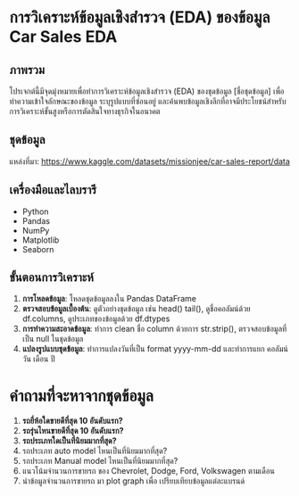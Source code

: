 # การวิเคราะห์ข้อมูลเชิงสำรวจ (EDA) ของข้อมูล Car Sales EDA

## ภาพรวม
โปรเจกต์นี้มีจุดมุ่งหมายเพื่อทำการวิเคราะห์ข้อมูลเชิงสำรวจ (EDA) ของชุดข้อมูล [ชื่อชุดข้อมูล] เพื่อทำความเข้าใจลักษณะของข้อมูล ระบุรูปแบบที่ซ่อนอยู่ และค้นพบข้อมูลเชิงลึกที่อาจมีประโยชน์สำหรับการวิเคราะห์ขั้นสูงหรือการตัดสินใจทางธุรกิจในอนาคต

## ชุดข้อมูล
แหล่งที่มา: https://www.kaggle.com/datasets/missionjee/car-sales-report/data

## เครื่องมือและไลบรารี

* Python
* Pandas
* NumPy
* Matplotlib
* Seaborn

## ขั้นตอนการวิเคราะห์

1.  **การโหลดข้อมูล**: โหลดชุดข้อมูลลงใน Pandas DataFrame
2.  **ตรวจสอบข้อมูลเบื้องต้น**: ดูตัวอย่างชุดข้อมูล เช่น head() tail(), ดูชื่อคอลัมน์ด้วย df.columns, ดูประเภทของข้อมูลด้วย df.dtypes
3.  **การทำความสะอาดข้อมูล**: ทำการ clean ชื่อ column ด้วยการ str.strip(), ตรวจสอบข้อมูลที่เป็น null ในชุดข้อมูล
4.  **แปลงรูปแบบชุดข้อมูล**: ทำการแปลงวันที่เป็น format yyyy-mm-dd และทำการแยก คอลัมน์ วัน เดือน ปี

# คำถามที่จะหาจากชุดข้อมูล
1. **รถยี่ห้อใดขายดีที่สุด 10 อันดับแรก?**
2. **รถรุ่นไหนขายดีที่สุด 10 อันดับแรก?**
3. **รถประเภทใดเป็นที่นิยมมากที่สุด?**
4. รถประเภท auto model ไหนเป็นที่นิยมมากที่สุด?
5. รถประเภท Manual  model ไหนเป็นที่นิยมมากที่สุด?
6. แนวโน้มจำนวนการขายรถ ของ Chevrolet, Dodge, Ford, Volkswagen ตามเดือน
7. นำข้อมูลจำนวนการขายรถ มา plot graph เพื่อ เปรียบเทียบข้อมูลแต่ละแบรนด์
